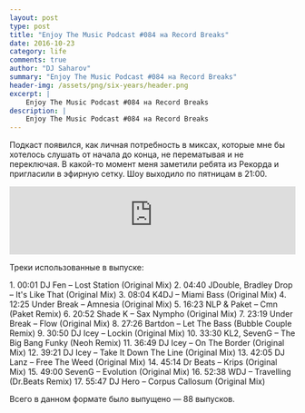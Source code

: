 ```yaml
---
layout: post
type: post
title: "Enjoy The Music Podcast #084 на Record Breaks"
date: 2016-10-23
category: life
comments: true
author: "DJ Saharov"
summary: "Enjoy The Music Podcast #084 на Record Breaks"
header-img: /assets/png/six-years/header.png
excerpt: |
    Enjoy The Music Podcast #084 на Record Breaks
description: |
    Enjoy The Music Podcast #084 на Record Breaks
---
```


<p>
<span class="firstcharacter">П</span>одкаст появился, как личная потребность в миксах, которые мне бы хотелось слушать от начала до конца, не перематывая и не переключая. В какой-то момент меня заметили ребята из Рекорда и пригласили в эфирную сетку. Шоу выходило по пятницам в 21:00.
</p>

<iframe width="100%" height="120" src="https://player-widget.mixcloud.com/widget/iframe/?hide_cover=1&feed=%2Fdjsaharovofficial%2Fenjoy-the-music-podcast-084%2F" frameborder="0" allow="encrypted-media; fullscreen; autoplay; idle-detection; speaker-selection; web-share;" ></iframe>

<p>Треки использованные в выпуске:</p>
1. 00:01 DJ Fen – Lost Station (Original Mix)
2. 04:40 JDouble, Bradley Drop – It's Like That (Original Mix)
3. 08:04 K4DJ – Miami Bass (Original Mix)
4. 12:25 Under Break – Amnesia (Original Mix)
5. 16:23 NLP & Paket – Cmn (Paket Remix)
6. 20:52 Shade K – Sax Nympho (Original Mix)
7. 23:19 Under Break – Flow (Original Mix)
8. 27:26 Bartdon – Let The Bass (Bubble Couple Remix)
9. 30:50 DJ Icey – Lockin (Original Mix)
10. 33:30 KL2, SevenG – The Big Bang Funky (Neoh Remix) 
11. 36:49 DJ Icey – On The Border (Original Mix)
12. 39:21 DJ Icey – Take It Down The Line (Original Mix)
13. 42:05 DJ Lanz – Free The Weed (Original Mix)
14. 45:14 Dr Beats – Krips (Original Mix)
15. 49:00 SevenG – Evolution (Original Mix)
16. 52:38 WDJ – Travelling (Dr.Beats Remix)
17. 55:47 DJ Hero – Corpus Callosum (Original Mix)

<p>Всего в данном формате было выпущено &mdash; 88 выпусков.</p>